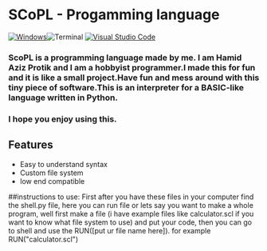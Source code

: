 
# SCoPL - Progamming language

[![Windows](https://badgen.net/badge/icon/windows?icon=windows&label)](https://microsoft.com/windows/)![Terminal](https://badgen.net/badge/icon/terminal?icon=terminal&label)
[![Visual Studio Code](https://img.shields.io/badge/--007ACC?logo=visual%20studio%20code&logoColor=ffffff)](https://code.visualstudio.com/)

### ScoPL is a programming language made by me. I am Hamid Aziz Protik and I am a hobbyist programmer.I made this for fun and it is like a small project.Have fun and mess around with this tiny piece of software.This is an interpreter for a BASIC-like language written in Python.

### I hope you enjoy using this.


## Features
- Easy to understand syntax
- Custom file system
- low end compatible

##instructions to use:
First after you have these files in your computer find the shell.py file, here you can run file or lets say you want to make a whole program, well first make a file (i have example files like calculator.scl if you want to know what file system to use) and put your code, then you can go to shell and use the RUN([put ur file name here]). for example RUN("calculator.scl")
